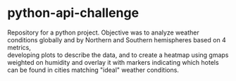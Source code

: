 # python-api-challenge
 Repository for a python project. Objective was to analyze weather conditions globally and by Northern and Southern hemispheres based on 4 metrics,  
 developing plots to describe the data, and to create a heatmap using gmaps weighted on humidity and overlay it with markers indicating which hotels  
 can be found in cities matching "ideal" weather conditions.
